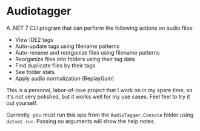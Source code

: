 # Audiotagger

A .NET 7 CLI program that can perform the following actions on audio files:

- View IDE2 tags
- Auto-update tags using filename patterns
- Auto-rename and reorganize files using filename patterns
- Reorganize files into folders using their tag data
- Find duplicate files by their tags
- See folder stats
- Apply audio normalization (ReplayGain)

This is a personal, labor-of-love project that I work on in my spare time, so it's not very polished, but it works well for my use cases. Feel feel to try it out yourself.

Currently, you must run this app from the `AudioTagger.Console` folder using `dotnet run`. Passing no arguments will show the help notes.
